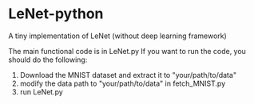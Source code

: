 # LeNet-python
A tiny implementation of LeNet (without deep learning framework)

The main functional code is in LeNet.py
If you want to run the code, you should do the following:
1. Download the MNIST dataset and extract it to "your/path/to/data"
2. modify the data path to "your/path/to/data" in fetch_MNIST.py
3. run LeNet.py
